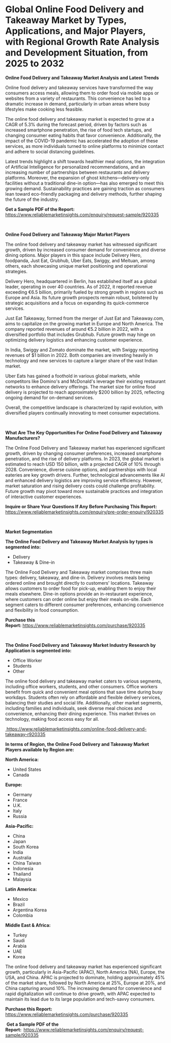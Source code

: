 <p><h1>Global Online Food Delivery and Takeaway Market by Types, Applications, and Major Players, with Regional Growth Rate Analysis and Development Situation, from 2025 to 2032</h1></p><p><strong>Online Food Delivery and Takeaway Market Analysis and Latest Trends</strong></p>
<p><p>Online food delivery and takeaway services have transformed the way consumers access meals, allowing them to order food via mobile apps or websites from a variety of restaurants. This convenience has led to a dramatic increase in demand, particularly in urban areas where busy lifestyles make cooking less feasible. </p><p>The online food delivery and takeaway market is expected to grow at a CAGR of 5.3% during the forecast period, driven by factors such as increased smartphone penetration, the rise of food tech startups, and changing consumer eating habits that favor convenience. Additionally, the impact of the COVID-19 pandemic has accelerated the adoption of these services, as more individuals turned to online platforms to minimize contact and adhere to social distancing guidelines.</p><p>Latest trends highlight a shift towards healthier meal options, the integration of Artificial Intelligence for personalized recommendations, and an increasing number of partnerships between restaurants and delivery platforms. Moreover, the expansion of ghost kitchens—delivery-only facilities without a traditional dine-in option—has also emerged to meet this growing demand. Sustainability practices are gaining traction as consumers lean toward eco-friendly packaging and delivery methods, further shaping the future of the industry.</p></p>
<p><strong>Get a Sample PDF of the Report:&nbsp;</strong> <a href="https://www.reliablemarketinsights.com/enquiry/request-sample/920335?utm_campaign=3004&utm_medium=2&utm_source=Github&utm_content=ia&utm_term=18042025&utm_id=online-food-delivery-and-takeaway">https://www.reliablemarketinsights.com/enquiry/request-sample/920335</a></p>
<p>&nbsp;</p>
<p><strong>Online Food Delivery and Takeaway Major Market Players</strong></p>
<p><p>The online food delivery and takeaway market has witnessed significant growth, driven by increased consumer demand for convenience and diverse dining options. Major players in this space include Delivery Hero, foodpanda, Just Eat, Grubhub, Uber Eats, Swiggy, and Meituan, among others, each showcasing unique market positioning and operational strategies.</p><p>Delivery Hero, headquartered in Berlin, has established itself as a global leader, operating in over 40 countries. As of 2022, it reported revenue exceeding €6.5 billion, primarily fueled by strong growth in regions such as Europe and Asia. Its future growth prospects remain robust, bolstered by strategic acquisitions and a focus on expanding its quick-commerce services.</p><p>Just Eat Takeaway, formed from the merger of Just Eat and Takeaway.com, aims to capitalize on the growing market in Europe and North America. The company reported revenues of around €5.2 billion in 2022, with a diversified portfolio that includes Grubhub. Future growth may hinge on optimizing delivery logistics and enhancing customer experience.</p><p>In India, Swiggy and Zomato dominate the market, with Swiggy reporting revenues of $1 billion in 2022. Both companies are investing heavily in technology and new services to capture a larger share of the vast Indian market. </p><p>Uber Eats has gained a foothold in various global markets, while competitors like Domino's and McDonald's leverage their existing restaurant networks to enhance delivery offerings. The market size for online food delivery is projected to reach approximately $200 billion by 2025, reflecting ongoing demand for on-demand services. </p><p>Overall, the competitive landscape is characterized by rapid evolution, with diversified players continually innovating to meet consumer expectations.</p></p>
<p>&nbsp;</p>
<p><strong>What Are The Key Opportunities For Online Food Delivery and Takeaway Manufacturers?</strong></p>
<p><p>The Online Food Delivery and Takeaway market has experienced significant growth, driven by changing consumer preferences, increased smartphone penetration, and the rise of delivery platforms. In 2023, the global market is estimated to reach USD 150 billion, with a projected CAGR of 10% through 2028. Convenience, diverse cuisine options, and partnerships with local eateries are key growth drivers. Further, technological advancements like AI and enhanced delivery logistics are improving service efficiency. However, market saturation and rising delivery costs could challenge profitability. Future growth may pivot toward more sustainable practices and integration of interactive customer experiences.</p></p>
<p><strong>Inquire or Share Your Questions If Any Before Purchasing This Report:</strong> <a href="https://www.reliablemarketinsights.com/enquiry/pre-order-enquiry/920335?utm_campaign=3004&utm_medium=2&utm_source=Github&utm_content=ia&utm_term=18042025&utm_id=online-food-delivery-and-takeaway">https://www.reliablemarketinsights.com/enquiry/pre-order-enquiry/920335</a></p>
<p>&nbsp;</p>
<p><strong>Market Segmentation</strong></p>
<p><strong>The Online Food Delivery and Takeaway Market Analysis by types is segmented into:</strong></p>
<p><ul><li>Delivery</li><li>Takeaway & Dine-in</li></ul></p>
<p><p>The Online Food Delivery and Takeaway market comprises three main types: delivery, takeaway, and dine-in. Delivery involves meals being ordered online and brought directly to customers' locations. Takeaway allows customers to order food for pick-up, enabling them to enjoy their meals elsewhere. Dine-in options provide an in-restaurant experience, where customers can order online but enjoy their meals on-site. Each segment caters to different consumer preferences, enhancing convenience and flexibility in food consumption.</p></p>
<p><strong>Purchase this Report:&nbsp;</strong><a href="https://www.reliablemarketinsights.com/purchase/920335?utm_campaign=3004&utm_medium=2&utm_source=Github&utm_content=ia&utm_term=18042025&utm_id=online-food-delivery-and-takeaway">https://www.reliablemarketinsights.com/purchase/920335</a></p>
<p>&nbsp;</p>
<p><strong>The Online Food Delivery and Takeaway Market Industry Research by Application is segmented into:</strong></p>
<p><ul><li>Office Worker</li><li>Students</li><li>Other</li></ul></p>
<p><p>The online food delivery and takeaway market caters to various segments, including office workers, students, and other consumers. Office workers benefit from quick and convenient meal options that save time during busy workdays. Students often rely on affordable and flexible delivery services, balancing their studies and social life. Additionally, other market segments, including families and individuals, seek diverse meal choices and convenience, enhancing their dining experience. This market thrives on technology, making food access easy for all.</p></p>
<p><a href="https://www.reliablemarketinsights.com/online-food-delivery-and-takeaway-r920335?utm_campaign=3004&utm_medium=2&utm_source=Github&utm_content=ia&utm_term=18042025&utm_id=online-food-delivery-and-takeaway">&nbsp;https://www.reliablemarketinsights.com/online-food-delivery-and-takeaway-r920335</a></p>
<p><strong>In terms of Region, the Online Food Delivery and Takeaway Market Players available by Region are:</strong></p>
<p>
    <p> <strong> North America: </strong>
        <ul>
            <li>United States</li>
            <li>Canada</li>
        </ul>
        </p> 
    <p> <strong> Europe: </strong>
        <ul>
            <li>Germany</li>
            <li>France</li>
            <li>U.K.</li>
            <li>Italy</li>
            <li>Russia</li>
        </ul>
        </p> 
    <p> <strong> Asia-Pacific: </strong>
        <ul>
            <li>China</li>
            <li>Japan</li>
            <li>South Korea</li>
            <li>India</li>
            <li>Australia</li>
            <li>China Taiwan</li>
            <li>Indonesia</li>
            <li>Thailand</li>
            <li>Malaysia</li>
        </ul>
        </p> 
    <p> <strong> Latin America: </strong>
        <ul>
            <li>Mexico</li>
            <li>Brazil</li>
            <li>Argentina Korea</li>
            <li>Colombia</li>
        </ul>
        </p> 
    <p> <strong> Middle East & Africa: </strong>
        <ul>
            <li>Turkey</li>
            <li>Saudi</li>
            <li>Arabia</li>
            <li>UAE</li>
            <li>Korea</li>
        </ul>
    </p>
    </p>
<p><p>The online food delivery and takeaway market has experienced significant growth, particularly in Asia-Pacific (APAC), North America (NA), Europe, the USA, and China. APAC is projected to dominate, holding approximately 45% of the market share, followed by North America at 25%, Europe at 20%, and China capturing around 10%. The increasing demand for convenience and rapid digitalization will continue to drive growth, with APAC expected to maintain its lead due to its large population and tech-savvy consumers.</p></p>
<p><strong>Purchase this Report: </strong><a href="https://www.reliablemarketinsights.com/purchase/920335?utm_campaign=3004&utm_medium=2&utm_source=Github&utm_content=ia&utm_term=18042025&utm_id=online-food-delivery-and-takeaway">https://www.reliablemarketinsights.com/purchase/920335</a></p>
<p>&nbsp;<strong>Get a Sample PDF of the Report:&nbsp;&nbsp;</strong><a href="https://www.reliablemarketinsights.com/enquiry/request-sample/920335?utm_campaign=3004&utm_medium=2&utm_source=Github&utm_content=ia&utm_term=18042025&utm_id=online-food-delivery-and-takeaway">https://www.reliablemarketinsights.com/enquiry/request-sample/920335</a></p>
<p><strong></strong></p>
<p><p></p><p></p><p></p></p>